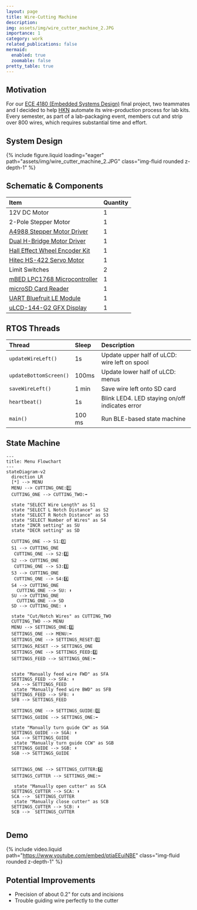 ```yaml
---
layout: page
title: Wire-Cutting Machine
description: 
img: assets/img/wire_cutter_machine_2.JPG
importance: 1
category: work
related_publications: false
mermaid:
  enabled: true
  zoomable: false
pretty_table: true
---
```


## Motivation
For our [ECE 4180 (Embedded Systems Design)](https://ece.gatech.edu/courses/ece4180) final project, two teammates and I decided to help [HKN](https://hkn.gtorg.gatech.edu/) automate its wire-production process for lab kits. Every semester, as part of a lab-packaging event, members cut and strip over 800 wires, which requires substantial time and effort.

## System Design
{% include figure.liquid loading="eager" path="assets/img/wire_cutter_machine_2.JPG" class="img-fluid rounded z-depth-1" %}

## Schematic & Components

| Item                        | Quantity |
| :---------------------------- | :--------- |
| 12V DC Motor               | 1        |
| 2-Pole Stepper Motor       | 1        |
| [A4988 Stepper Motor Driver](https://www.pololu.com/product/1182) | 1        |
| [Dual H-Bridge Motor Driver](https://www.sparkfun.com/products/14451)                  | 1        |
| [Hall Effect Wheel Encoder Kit](https://www.sparkfun.com/products/12629) | 1        |
| [Hitec HS-422 Servo Motor](https://www.sparkfun.com/products/11884)                | 1        |
| Limit Switches            | 2       |
| [mBED LPC1768 Microcontroller](https://os.mbed.com/platforms/mbed-LPC1768/)              | 1        |
| [microSD Card Reader](https://www.sparkfun.com/products/544)             | 1        |
| [UART Bluefruit LE Module](https://www.adafruit.com/product/2479)      | 1        |
| [uLCD-144-G2 GFX Display](https://www.sparkfun.com/products/11377)    | 1        |


## RTOS Threads

| Thread | Sleep | Description |
| :------ | :----- | :----------- |
| `updateWireLeft()` | 1s | Update upper half of uLCD: wire left on spool
| `updateBottomScreen()` | 100ms | Update lower half of uLCD: menus
| `saveWireLeft()` | 1 min | Save wire left onto SD card
| `heartbeat()` | 1s | Blink LED4. LED staying on/off indicates error
| `main()` | 100 ms | Run BLE-based state machine

## State Machine
```mermaid
---
title: Menu Flowchart
---
stateDiagram-v2
  direction LR
  [*] --> MENU
  MENU --> CUTTING_ONE:1️⃣
  CUTTING_ONE --> CUTTING_TWO:➡️

  state "SELECT Wire Length" as S1
  state "SELECT L Notch Distance" as S2
  state "SELECT R Notch Distance" as S3
  state "SELECT Number of Wires" as S4
  state "INCR setting" as SU
  state "DECR setting" as SD

  CUTTING_ONE --> S1:1️⃣
  S1 --> CUTTING_ONE
   CUTTING_ONE --> S2:2️⃣
  S2 --> CUTTING_ONE
   CUTTING_ONE --> S3:3️⃣
  S3 --> CUTTING_ONE
   CUTTING_ONE --> S4:4️⃣
  S4 --> CUTTING_ONE
    CUTTING_ONE --> SU: ⬆️
  SU --> CUTTING_ONE
    CUTTING_ONE --> SD
  SD --> CUTTING_ONE: ⬇️

  state "Cut/Notch Wires" as CUTTING_TWO
  CUTTING_TWO --> MENU
  MENU --> SETTINGS_ONE:2️⃣
  SETTINGS_ONE --> MENU:⬅️
  SETTINGS_ONE --> SETTINGS_RESET:1️⃣
  SETTINGS_RESET --> SETTINGS_ONE
  SETTINGS_ONE --> SETTINGS_FEED:2️⃣
  SETTINGS_FEED --> SETTINGS_ONE:⬅️


  state "Manually feed wire FWD" as SFA
  SETTINGS_FEED --> SFA: ⬆️
  SFA --> SETTINGS_FEED
   state "Manually feed wire BWD" as SFB
  SETTINGS_FEED --> SFB: ⬇️
  SFB --> SETTINGS_FEED

  SETTINGS_ONE --> SETTINGS_GUIDE:3️⃣
  SETTINGS_GUIDE --> SETTINGS_ONE:⬅️
    
  state "Manually turn guide CW" as SGA
  SETTINGS_GUIDE --> SGA: ⬆️
  SGA --> SETTINGS_GUIDE
   state "Manually turn guide CCW" as SGB
  SETTINGS_GUIDE --> SGB: ⬇️
  SGB --> SETTINGS_GUIDE


  SETTINGS_ONE --> SETTINGS_CUTTER:4️⃣
  SETTINGS_CUTTER --> SETTINGS_ONE:⬅️
  
   state "Manually open cutter" as SCA
  SETTINGS_CUTTER --> SCA: ⬆️
  SCA -->  SETTINGS_CUTTER
   state "Manually close cutter" as SCB
  SETTINGS_CUTTER --> SCB: ⬇️
  SCB -->  SETTINGS_CUTTER


```
## Demo
{% include video.liquid path="https://www.youtube.com/embed/ptiaEEuiNBE" class="img-fluid rounded z-depth-1" %}

## Potential Improvements
- Precision of about 0.2" for cuts and incisions
- Trouble guiding wire perfectly to the cutter